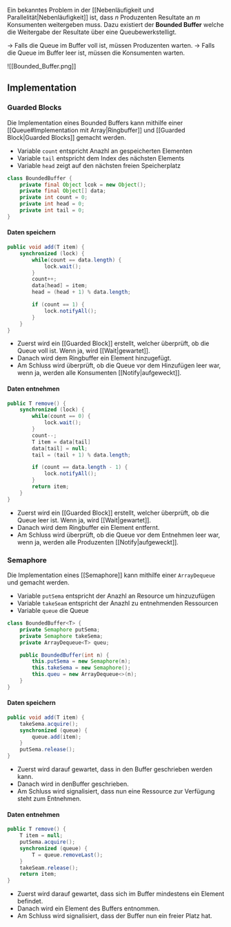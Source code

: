 Ein bekanntes Problem in der [[Nebenläufigkeit und Parallelität|Nebenläufigkeit]] ist, dass $n$ Produzenten Resultate an $m$ Konsumenten weitergeben muss.
Dazu existiert der **Bounded Buffer** welche die Weitergabe der Resultate über eine Queubewerkstelligt.

-> Falls die Queue im Buffer voll ist, müssen Produzenten warten.
-> Falls die Queue im Buffer leer ist, müssen die Konsumenten warten.

![[Bounded_Buffer.png]]

## Implementation
### Guarded Blocks
Die Implementation eines Bounded Buffers kann mithilfe einer [[Queue#Implementation mit Array|Ringbuffer]] und [[Guarded Block|Guarded Blocks]] gemacht werden.
- Variable `count` entspricht Anazhl an gespeicherten Elementen
- Variable `tail` entspricht dem Index des nächsten Elements
- Variable `head` zeigt auf den nächsten freien Speicherplatz
```java
class BoundedBuffer {
	private final Object lcok = new Object();
	private final Object[] data;
	private int count = 0;
	private int head = 0;
	private int tail = 0;
}
```

#### Daten speichern
```java
public void add(T item) {
	synchronized (lock) {
		while(count == data.length) {
			lock.wait();
		}
		count++;
		data[head] = item;
		head = (head + 1) % data.length;

		if (count == 1) {
			lock.notifyAll();
		}
	}
}
```
- Zuerst wird ein [[Guarded Block]] erstellt, welcher überprüft, ob die Queue voll ist. Wenn ja, wird [[Wait|gewartet]].
- Danach wird dem Ringbuffer ein Element hinzugefügt.
- Am Schluss wird überprüft, ob die Queue vor dem Hinzufügen leer war, wenn ja, werden alle Konsumenten [[Notify|aufgeweckt]].


#### Daten entnehmen
```java
public T remove() {
	synchronized (lock) {
		while(count == 0) {
			lock.wait();
		}
		count--;
		T item = data[tail]
		data[tail] = null;
		tail = (tail + 1) % data.length;

		if (count == data.length - 1) {
			lock.notifyAll();
		}
		return item;
	}
}
```
- Zuerst wird ein [[Guarded Block]] erstellt, welcher überprüft, ob die Queue leer ist. Wenn ja, wird [[Wait|gewartet]].
- Danach wird dem Ringbuffer ein Element entfernt.
- Am Schluss wird überprüft, ob die Queue vor dem Entnehmen leer war, wenn ja, werden alle Produzenten [[Notify|aufgeweckt]].



### Semaphore
Die Implementation eines [[Semaphore]] kann mithilfe einer `ArrayDequeue` und  gemacht werden.
- Variable `putSema` entspricht der Anazhl an Resource um hinzuzufügen
- Variable `takeSeam` entspricht der Anazhl zu entnehmenden Ressourcen
- Variable `queue` die Queue
```java
class BoundedBuffer<T> {
	private Semaphore putSema;
	private Semaphore takeSema;
	private ArrayDequeue<T> queu;

	public BoundedBuffer(int n) {
		this.putSema = new Semaphore(n);
		this.takeSema = new Semaphore();
		this.queu = new ArrayDequeue<>(n);
	}
}
```

#### Daten speichern
```java
public void add(T item) {
	takeSema.acquire();
	synchronized (queue) {
		queue.add(item);
	}
	putSema.release();
}
```
- Zuerst wird darauf gewartet, dass in den Buffer geschrieben werden kann.
- Danach wird in denBuffer geschrieben.
- Am Schluss wird signalisiert, dass nun eine Ressource zur Verfügung steht zum Entnehmen.

#### Daten entnehmen
```java
public T remove() {
	T item = null;
	putSema.acquire();
	synchronized (queue) {
		T = queue.removeLast();
	}
	takeSeam.release();
	return item;
}
```
- Zuerst wird darauf gewartet, dass sich im Buffer mindestens ein Element befindet.
- Danach wird ein Element des Buffers entnommen.
- Am Schluss wird signalisiert, dass der Buffer nun ein freier Platz hat.